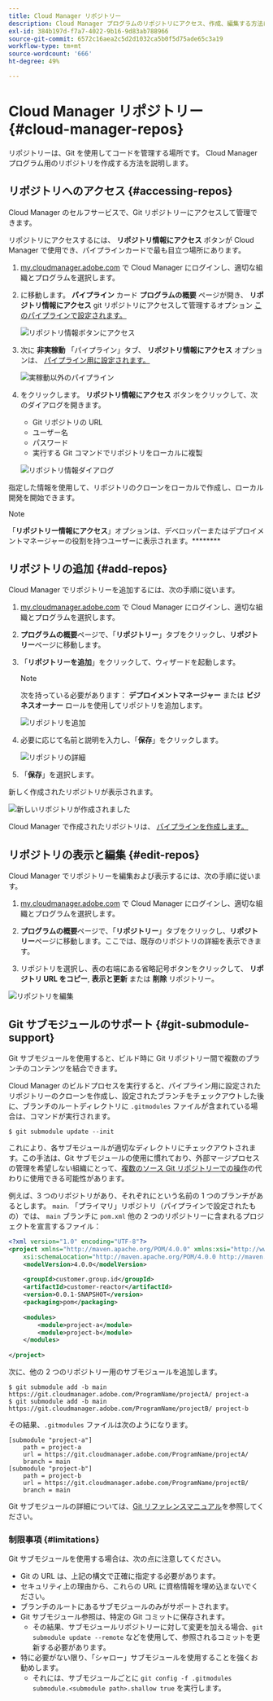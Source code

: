 ```yaml
---
title: Cloud Manager リポジトリー
description: Cloud Manager プログラムのリポジトリにアクセス、作成、編集する方法について説明します。
exl-id: 384b197d-f7a7-4022-9b16-9d83ab788966
source-git-commit: 6572c16aea2c5d2d1032ca5b0f5d75ade65c3a19
workflow-type: tm+mt
source-wordcount: '666'
ht-degree: 49%

---
```



# Cloud Manager リポジトリー {#cloud-manager-repos}

リポジトリーは、Git を使用してコードを管理する場所です。 Cloud Manager プログラム用のリポジトリを作成する方法を説明します。

## リポジトリへのアクセス {#accessing-repos}

Cloud Manager のセルフサービスで、Git リポジトリーにアクセスして管理できます。

リポジトリにアクセスするには、 **リポジトリ情報にアクセス** ボタンが Cloud Manager で使用でき、パイプラインカードで最も目立つ場所にあります。

1. [my.cloudmanager.adobe.com](https://my.cloudmanager.adobe.com) で Cloud Manager にログインし、適切な組織とプログラムを選択します。

1. に移動します。 **パイプライン** カード **プログラムの概要** ページが開き、 **リポジトリ情報にアクセス** git リポジトリにアクセスして管理するオプション [このパイプラインで設定されます。](/help/using/production-pipelines.md)

   ![リポジトリ情報ボタンにアクセス](/help/assets/access-repo1.png)

1. 次に **非実稼動** 「パイプライン」タブ、 **リポジトリ情報にアクセス** オプションは、 [パイプライン用に設定されます。](/help/using/non-production-pipelines.md)

   ![実稼動以外のパイプライン](/help/assets/access-repo-nonprod.png)

1. をクリックします。 **リポジトリ情報にアクセス** ボタンをクリックして、次のダイアログを開きます。

   * Git リポジトリの URL
   * ユーザー名
   * パスワード
   * 実行する Git コマンドでリポジトリをローカルに複製

   ![リポジトリ情報ダイアログ](/help/assets/access-repo-create.png)

指定した情報を使用して、リポジトリのクローンをローカルで作成し、ローカル開発を開始できます。

>[!NOTE]
>
>「**リポジトリー情報にアクセス**」オプションは、デベロッパーまたはデプロイメントマネージャーの役割を持つユーザーに表示されます。********

## リポジトリの追加 {#add-repos}

Cloud Manager でリポジトリーを追加するには、次の手順に従います。

1. [my.cloudmanager.adobe.com](https://my.cloudmanager.adobe.com) で Cloud Manager にログインし、適切な組織とプログラムを選択します。

1. **プログラムの概要**&#x200B;ページで、「**リポジトリー**」タブをクリックし、**リポジトリー**&#x200B;ページに移動します。

1. 「**リポジトリーを追加**」をクリックして、ウィザードを起動します。

   >[!NOTE]
   >
   >次を持っている必要があります： **デプロイメントマネージャー** または **ビジネスオーナー** ロールを使用してリポジトリを追加します。

   ![リポジトリを追加](/help/assets/create-repo2.png)

1. 必要に応じて名前と説明を入力し、「**保存**」をクリックします。

   ![リポジトリの詳細](/help/assets/repo-1.png)

1. 「**保存**」を選択します。

新しく作成されたリポジトリが表示されます。

![新しいリポジトリが作成されました](/help/assets/create-repo3.png)

Cloud Manager で作成されたリポジトリは、 [パイプラインを作成します。](/help/overview/ci-cd-pipelines.md)

## リポジトリの表示と編集 {#edit-repos}

Cloud Manager でリポジトリーを編集および表示するには、次の手順に従います。

1. [my.cloudmanager.adobe.com](https://my.cloudmanager.adobe.com) で Cloud Manager にログインし、適切な組織とプログラムを選択します。

1. **プログラムの概要**&#x200B;ページで、「**リポジトリー**」タブをクリックし、**リポジトリー**&#x200B;ページに移動します。ここでは、既存のリポジトリの詳細を表示できます。

1. リポジトリを選択し、表の右端にある省略記号ボタンをクリックして、 **リポジトリ URL をコピー**, **表示と更新** または **削除** リポジトリー。

![リポジトリを編集](/help/assets/create-repo3.png)

## Git サブモジュールのサポート {#git-submodule-support}

Git サブモジュールを使用すると、ビルド時に Git リポジトリー間で複数のブランチのコンテンツを結合できます。

Cloud Manager のビルドプロセスを実行すると、パイプライン用に設定されたリポジトリーのクローンを作成し、設定されたブランチをチェックアウトした後に、ブランチのルートディレクトリに `.gitmodules` ファイルが含まれている場合は、コマンドが実行されます。

```
$ git submodule update --init
```

これにより、各サブモジュールが適切なディレクトリにチェックアウトされます。この手法は、Git サブモジュールの使用に慣れており、外部マージプロセスの管理を希望しない組織にとって、[複数のソース Git リポジトリーでの操作](/help/managing-code/multiple-git-repos.md)の代わりに使用できる可能性があります。

例えば、3 つのリポジトリがあり、それぞれにという名前の 1 つのブランチがあるとします。 `main`. 「プライマリ」リポジトリ（パイプラインで設定されたもの）では、 `main` ブランチに `pom.xml` 他の 2 つのリポジトリーに含まれるプロジェクトを宣言するファイル：

```xml
<?xml version="1.0" encoding="UTF-8"?>
<project xmlns="http://maven.apache.org/POM/4.0.0" xmlns:xsi="http://www.w3.org/2001/XMLSchema-instance"
    xsi:schemaLocation="http://maven.apache.org/POM/4.0.0 http://maven.apache.org/maven-v4_0_0.xsd">
    <modelVersion>4.0.0</modelVersion>
   
    <groupId>customer.group.id</groupId>
    <artifactId>customer-reactor</artifactId>
    <version>0.0.1-SNAPSHOT</version>
    <packaging>pom</packaging>
   
    <modules>
        <module>project-a</module>
        <module>project-b</module>
    </modules>
   
</project>
```

次に、他の 2 つのリポジトリー用のサブモジュールを追加します。

```shell
$ git submodule add -b main https://git.cloudmanager.adobe.com/ProgramName/projectA/ project-a
$ git submodule add -b main https://git.cloudmanager.adobe.com/ProgramName/projectB/ project-b
```

その結果、`.gitmodules` ファイルは次のようになります。

```text
[submodule "project-a"]
    path = project-a
    url = https://git.cloudmanager.adobe.com/ProgramName/projectA/
    branch = main
[submodule "project-b"]
    path = project-b
    url = https://git.cloudmanager.adobe.com/ProgramName/projectB/
    branch = main
```

Git サブモジュールの詳細については、[Git リファレンスマニュアル](https://git-scm.com/book/ja/v2/Git-Tools-Submodules)を参照してください。

### 制限事項 {#limitations}

Git サブモジュールを使用する場合は、次の点に注意してください。

* Git の URL は、上記の構文で正確に指定する必要があります。
* セキュリティ上の理由から、これらの URL に資格情報を埋め込まないでください。
* ブランチのルートにあるサブモジュールのみがサポートされます。
* Git サブモジュール参照は、特定の Git コミットに保存されます。
   * その結果、サブモジュールリポジトリーに対して変更を加える場合、`git submodule update --remote` などを使用して、参照されるコミットを更新する必要があります。
* 特に必要がない限り、「シャロー」サブモジュールを使用することを強くお勧めします。
   * それには、サブモジュールごとに `git config -f .gitmodules submodule.<submodule path>.shallow true` を実行します。
